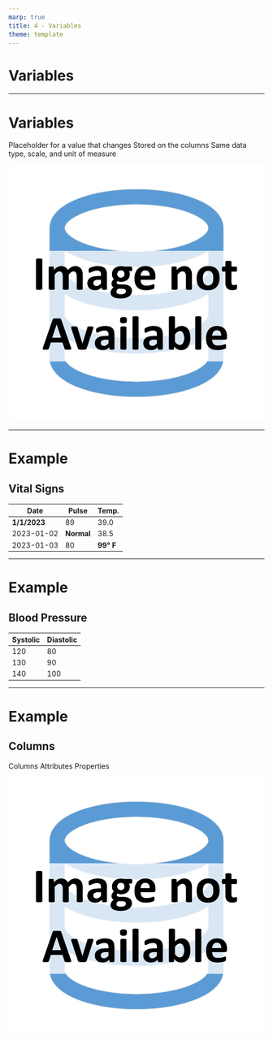 ```yaml
---
marp: true
title: 4 - Variables
theme: template
---
```


<!-- _class: title-only -->

# Variables

---

<!-- _class: title-two-content-left-center -->

# Variables

Placeholder for a value that changes
Stored on the columns
Same data type, scale, and unit of measure

![image An icon of a database in a flat minimalist style](images/placeholder.png)

---

<!-- _class: title-two-content-left-center -->

# Example

## Vital Signs

| Date         | Pulse      | Temp.     |
| ------------ | ---------- | --------- |
| **1/1/2023** | 89         | 39.0      |
| 2023-01-02   | **Normal** | 38.5      |
| 2023-01-03   | 80         | **99° F** | 

---

<!-- _class: title-two-content-left-center -->

# Example

## Blood Pressure

| Systolic | Diastolic |
| -------- | --------- |
| 120      | 80        |
| 130      | 90        |
| 140      | 100       |

---

<!-- _class: title-two-content-left-center -->

# Example

## Columns

Columns
Attributes
Properties

![image An icon of a database in a flat minimalist style](images/placeholder.png)